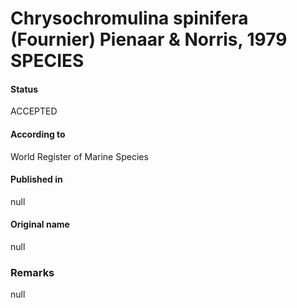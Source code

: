 Chrysochromulina spinifera (Fournier) Pienaar & Norris, 1979 SPECIES
=======

#### Status
ACCEPTED

#### According to
World Register of Marine Species

#### Published in
null

#### Original name
null

### Remarks
null